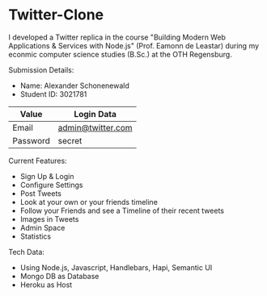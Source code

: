 # Twitter-Clone

I developed a Twitter replica in the course "Building Modern Web Applications & Services with Node.js" (Prof. Eamonn de Leastar) during my econmic computer science studies (B.Sc.)  at the OTH Regensburg.

Submission Details:
- Name: Alexander Schonenewald
- Student ID: 3021781


| Value     	| Login Data   	          |
|---------------|-------------------------|
| Email          | admin@twitter.com	  |
| Password   	| secret		                |

Current Features:
- Sign Up & Login
- Configure Settings
- Post Tweets
- Look at your own or your friends timeline
- Follow your Friends and see a Timeline of their recent tweets
- Images in Tweets
- Admin Space
- Statistics


Tech Data:
- Using Node.js, Javascript, Handlebars, Hapi, Semantic UI
- Mongo DB as Database
- Heroku as Host
